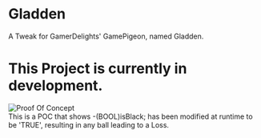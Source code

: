 # Gladden
A Tweak for GamerDelights' GamePigeon, named Gladden.


# This Project is currently in development.

![Proof Of Concept](https://github.com/royalgraphx/Gladden/blob/master/poc.gif?raw=true)</br>
This is a POC that shows -(BOOL)isBlack; has been modified at runtime to be 'TRUE', resulting in any ball leading to a Loss.
